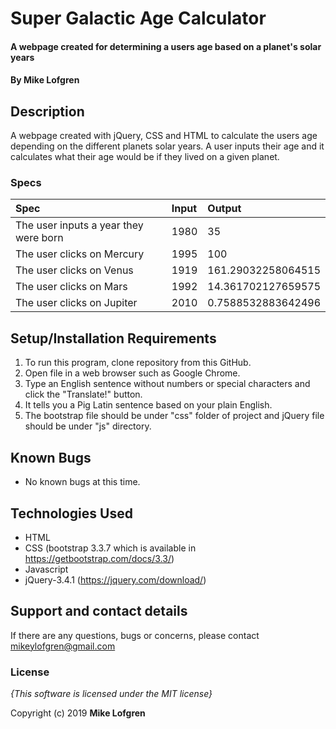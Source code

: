 # Super Galactic Age Calculator

#### A webpage created for determining a users age based on a planet's solar years

#### By **Mike Lofgren**

## Description

A webpage created with jQuery, CSS and HTML to calculate the users age depending on the different planets solar years.
A user inputs their age and it calculates what their age would be if they lived on a given planet.

### Specs
| Spec                                    | Input                            | Output                                    |
| :---------------------------------------| :------------------------------- | :---------------------------------------- |
| The user inputs a year they were born   | 1980                              | 35                                       |
| The user clicks on Mercury              | 1995                              |100                                       |
| The user clicks on Venus                | 1919                              |161.29032258064515                        |
| The user clicks on Mars              | 1992                              |14.361702127659575                                      |
| The user clicks on Jupiter  | 2010                              | 0.7588532883642496                                       |


## Setup/Installation Requirements

1. To run this program, clone repository from this GitHub.
2. Open file in a web browser such as Google Chrome.
3. Type an English sentence without numbers or special characters and click the "Translate!" button.
4. It tells you a Pig Latin sentence based on your plain English.
5. The bootstrap file should be under "css" folder of project and jQuery file should be under "js" directory.

## Known Bugs
* No known bugs at this time.

## Technologies Used
  * HTML
  * CSS (bootstrap 3.3.7 which is available in https://getbootstrap.com/docs/3.3/)
  * Javascript
  * jQuery-3.4.1 (https://jquery.com/download/)

## Support and contact details

If there are any questions, bugs or concerns, please contact mikeylofgren@gmail.com

### License

*{This software is licensed under the MIT license}*

Copyright (c) 2019 **Mike Lofgren**

